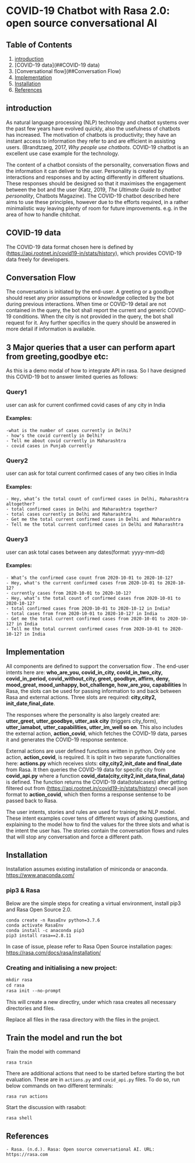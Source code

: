 # COVID-19 Chatbot with Rasa 2.0: open source conversational AI

## Table of Contents
1. [introduction](##introduction)
2. [COVID-19 data](##COVID-19 data)
3. [Conversational flow](##Conversation Flow)
4. [Implementation](##Implementation)
5. [Installation](##Installation)
6. [References](##References)
## introduction

As natural language processing (NLP) technology and chatbot systems over the past few years have evolved quickly, also the usefulness of chatbots has increased. The motivation of chatbots is productivity; they have an instant access to information they refer to and are efficient in assisting users. (Brandtzaeg, 2017, *Why people use chatbots*. COVID-19 chatbot is an excellent use case example for the technology.

The content of a chatbot consists of the personality, conversation flows and the information it can deliver to the user. Personality is created by interactions and responses and by acting differently in different situations. These responses should be designed so that it maximises the engagement between the bot and the user (Katz, 2019, *The Ultimate Guide to chatbot personality*, Chatbots Magazine). The COVID-19 chatbot described here aims to use these principles, however due to the efforts required, in a rather minimalistic way leaving plenty of room for future improvements. e.g. in the area of how to handle chitchat.

## COVID-19 data

The COVID-19 data format chosen here is defined by (https://api.rootnet.in/covid19-in/stats/history), which provides COVID-19 data freely for developers. 

## Conversation Flow

The conversation is initiated by the end-user. A greeting or a goodbye should reset any prior assumptions or knowledge collected by the bot during previous interactions. When time or COVID-19 detail are not contained in the query, the bot shall report the current and generic COVID-19 conditions. When the city is not provided in the query, the bot shall request for it. Any further specifics in the query should be answered in more detail if information is available. 

## 3 Major queries that a user can perform apart from greeting,goodbye etc:
As this is a demo modal of how to integrate API in rasa. So I have designed this COVID-19 bot to answer limited queries as follows:
### Query1
user can ask for current confirmed covid cases of any city in India
#### Examples:
    -what is the number of cases currently in Delhi?
    - how's the covid currently in Delhi?
    - Tell me about covid currently in Maharashtra
    - covid cases in Punjab currently

### Query2
user can ask for total current confirmed cases of any two cities in India
#### Examples:
    - Hey, what’s the total count of confirmed cases in Delhi, Maharashtra altogether?
    - total confirmed cases in Delhi and Maharashtra together?
    - total cases currently in Delhi and Maharashtra
    - Get me the total current confirmed cases in Delhi and Maharashtra
    - Tell me the total current confirmed cases in Delhi and Maharashtra

### Query3
user can ask total cases between any dates(format: yyyy-mm-dd)

#### Examples:
    - What’s the confirmed case count from 2020-10-01 to 2020-10-12?
    - Hey, what's the current confirmed cases from 2020-10-01 to 2020-10-12?
    - currently cases from 2020-10-01 to 2020-10-12?
    - Hey, what’s the total count of confirmed cases from 2020-10-01 to 2020-10-12?
    - total confirmed cases from 2020-10-01 to 2020-10-12 in India?
    - total cases from from 2020-10-01 to 2020-10-12? in India
    - Get me the total current confirmed cases from 2020-10-01 to 2020-10-12? in India
    - Tell me the total current confirmed cases from 2020-10-01 to 2020-10-12? in India



## Implementation

All components are defined to support the conversation flow . The end-user intents here are: **who_are_you, covid_in_city, covid_in_two_city, covid_in_period, covid_without_city, greet, goodbye, affirm, deny, mood_great, mood_unhappy, bot_challenge, how_are_you, capabilities**
In Rasa, the slots can be used for passing information to and back between Rasa and external actions. Three slots are required: **city,city2, init_date,final_date**.

The responses where the personality is also largely created are: **utter_greet, utter_goodbye, utter_ask city** (triggers city_form), **utter_iamabot, utter_capabilities, utter_im_well so on**. This also includes the external action, **action_covid**, which fetches the COVID-19 data, parses it and generates the COVID-19 response sentence.

External actions are user defined functions written in python. Only one action, **action_covid**, is required. It is split in two separate functionalities here: **actions.py** which receives slots: **city,city2,init_date and final_date** from Rasa. It then queries the COVID-19 data for specific city from **covid_api.py** where a function **covid_data(city,city2,init_data,final_data)** is defined. The function returns the COVID-19 data(totalcases) after getting filtered out from (https://api.rootnet.in/covid19-in/stats/history) onecall json format to **action_covid**, which then forms a response sentense to be passed back to Rasa.

The user intents, stories and rules are used for training the NLP model. These intent examples cover tens of different ways of asking questions, and explaining to the model how to find the values for the three slots and what is the intent the user has. The stories contain the conversation flows and rules that will stop any conversation and force a different path. 


## Installation
 
Installation assumes existing installation of miniconda or anaconda. 
https://www.anaconda.com/

### pip3 & Rasa

Below are the simple steps for creating a virtual environment, install pip3 and Rasa Open Source 2.0.

```
conda create -n RasaEnv python=3.7.6 
conda activate RasaEnv
conda install -c anaconda pip3
pip3 install rasa==2.8.11  
```
In case of issue, please refer to Rasa Open Source installation pages: 
https://rasa.com/docs/rasa/installation/

### Creating and initialising a new project:

```p
mkdir rasa
cd rasa
rasa init --no-prompt
```
This will create a new directlry, under which rasa creates all necessary directories and files.

Replace all files in the rasa directory with the files in the project.

## Train the model and run the bot

Train the model with command 

```
rasa train
```

There are additional actions that need to be started before starting the bot evaluation. These are in ```actions.py``` and ```covid_api.py``` files. To do so, run below commands on two different terminals: 

```
rasa run actions
```

Start the discussion with rasabot:

```
rasa shell
```



## References

    - Rasa. (n.d.). Rasa: Open source conversational AI. URL: https://rasa.com
    
    